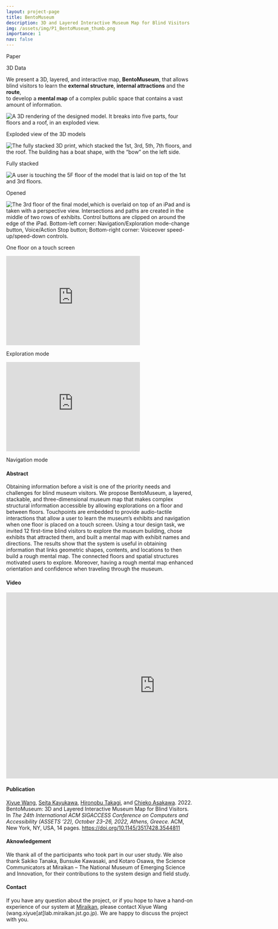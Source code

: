 ```yaml
---
layout: project-page
title: BentoMuseum
description: 3D and Layered Interactive Museum Map for Blind Visitors
img: /assets/img/P1_BentoMuseum_thumb.png
importance: 1
nav: false
---
```


<!-- Data -->
<div class="project-social container text-center">
  <div class="row justify-content-md-center">
    <div class="col col-lg-2 contact-icon">
    <a href="/assets/pdf/ASSETS2022_BentoMuseum_AuthorVersion.pdf" target="_blank" title="PDF"><i class="far fa-file-alt"></i></a>
    <p class="caption">Paper</p>
    </div>
    <div class="col col-lg-2 contact-icon">
    <a href="https://github.com/miraikan-research/BentoMuseum-Miraikan" target="_blank" title="GitHub"><i class="fab fa-github"></i></a>
    <p class="caption"></Code></p>
    </div>
    <div class="col col-lg-2 contact-icon">
    <a href="https://www.thingiverse.com/thing:5555502" target="_blank" title="STL and other files"><i class="fas fa-database"></i></a>
    <p class="caption">3D Data</p>
    </div>
  </div>
</div>

<!-- Short discription and teaser images/videos -->
<div class="project-section">
  <p class="description">
  We present a 3D, layered, and interactive map, <strong>BentoMuseum</strong>, that allows blind visitors to learn the <strong>external structure</strong>, <strong>internal attractions</strong> and the <strong>route</strong>, <br>
  to develop a <strong>mental map</strong> of a complex public space that contains a vast amount of information. <br></p>
  <div class="container">
    <div class="row">
      <div class="col-sm mt-3 mt-md-0">
        <img class="img-fluid rounded z-depth-1" src="{{ '/assets/img/P01_BentoMuseum_ExplodedView.png' | relative_url }}" alt="A 3D rendering of the designed model. It breaks into five parts, four floors and a roof, in an exploded view."/>
        <p class="caption">Exploded view of the 3D models</p>
      </div>
      <div class="col-sm mt-3 mt-md-0">
        <img class="img-fluid rounded z-depth-1" src="{{ '/assets/img/P01_BentoMuseum_Stacked.png' | relative_url }}" alt="The fully stacked 3D print, which stacked the 1st, 3rd, 5th, 7th floors, and the roof. The building has a boat shape, with the “bow” on the left side."/>
        <p class="caption">Fully stacked</p>
      </div>
      <div class="col-sm mt-3 mt-md-0">
        <img class="img-fluid rounded z-depth-1" src="{{ '/assets/img/P01_BentoMuseum_Opened.png' | relative_url }}" alt="A user is touching the 5F floor of the model that is laid on top of the 1st and 3rd floors."/>
        <p class="caption">Opened</p>
      </div>
    </div>
    <div class="row">
      <div class="col-sm mt-3 mt-md-0">
        <img class="img-fluid rounded z-depth-1" src="{{ '/assets/img/P01_BentoMuseum_OnIPad.png' | relative_url }}" alt=" The 3rd floor of the final model,which is overlaid on top of an iPad and is taken with a perspective view. Intersections and paths are created in the middle of two rows of exhibits. Control buttons are clipped on around the edge of the iPad. Bottom-left corner: Navigation/Exploration mode-change button, Voice/Action Stop button; Bottom-right corner: Voiceover speed-up/speed-down controls."/>
        <p class="caption"> One floor on a touch screen</p>
      </div>
      <div class="col-sm mt-3 mt-md-0">
        <iframe src="https://www.youtube.com/embed/kLGPuYxR5pU" width="360" height="240" class="videoWrapperSplit rounded z-depth-1" frameborder="0" allowfullscreen></iframe>
        <p class="caption"> Exploration mode</p>
      </div>
      <div class="col-sm mt-3 mt-md-0">
        <iframe src="https://www.youtube.com/embed/PBt8YcdYtaI" width="360" height="240" class="videoWrapperSplit rounded z-depth-1" frameborder="0" allowfullscreen></iframe>
        <p class="caption"> Navigation mode</p>
      </div>
    </div>
  </div>
</div>

<div class="project-section">
<h4>Abstract</h4>
<p>
Obtaining information before a visit is one of the priority needs and challenges for blind museum visitors. We propose BentoMuseum, a layered, stackable, and three-dimensional museum map that makes complex structural information accessible by allowing explorations on a floor and between floors. Touchpoints are embedded to provide audio-tactile interactions that allow a user to learn the museum’s exhibits and navigation when one floor is placed on a touch screen. Using a tour design task, we invited 12 first-time blind visitors to explore the museum building, chose exhibits that attracted them, and built a mental map with exhibit names and directions.
The results show that the system is useful in obtaining information that links geometric shapes, contents, and locations to then build a rough mental map. The connected floors and spatial structures motivated users to explore. Moreover, having a rough mental map enhanced orientation and confidence when traveling through the museum.
</p>
</div>

<div class="project-section">
<h4>Video</h4>
<div class="container">
  <div class="row">
    <div class="col">
      <div class="videoWrapper">
      <iframe src="https://www.youtube.com/embed/RTZcqTwdi9Q" width="800" height="500" class="img-fluid rounded z-depth-1" frameborder="0" allowfullscreen></iframe>
      </div>
      <p class="caption"> </p>
    </div>
  </div>
</div>
</div>

<div class="project-section">
<h4>Publication</h4>
<p>
<a href="https://xiyue-w.github.io/">Xiyue Wang</a>, <a href="https://wotipati.github.io/" target="_blank">Seita Kayukawa</a>, <a href="https://researcher.watson.ibm.com/researcher/view.php?person=jp-TAKAGIH" target="_blank">Hironobu Takagi</a>, and <a href="https://researcher.watson.ibm.com/researcher/view.php?person=us-chiekoa" target="_blank">Chieko Asakawa</a>. 2022.
BentoMuseum: 3D and Layered Interactive Museum Map for Blind Visitors.
In <em>The 24th International ACM SIGACCESS Conference on Computers and
Accessibility (ASSETS ’22), October 23–26, 2022, Athens, Greece.</em> ACM, New
York, NY, USA, 14 pages. <a href="https://doi.org/10.1145/3517428.3544811" target="_blank">https://doi.org/10.1145/3517428.3544811</a> 
</p>
</div>

<div class="project-section">
<h4>Aknowledgement</h4>
<p>
We thank all of the participants who took part in our user study. We also thank Sakiko Tanaka, Bunsuke Kawasaki, and Kotaro Osawa, the Science Communicators at Miraikan &ndash; The National Museum of Emerging Science and Innovation, for their contributions to the system design and field study.
</p>
</div>

<div class="project-section">
<h4>Contact</h4>
<p class="center">
If you have any question about the project, or if you hope to have a hand-on experience of our system at <a href="https://www.miraikan.jst.go.jp/en/" target="_blank">Miraikan</a>, please contact Xiyue Wang (wang.xiyue[at]lab.miraikan.jst.go.jp). We are happy to discuss the project with you.
</p>
</div>
